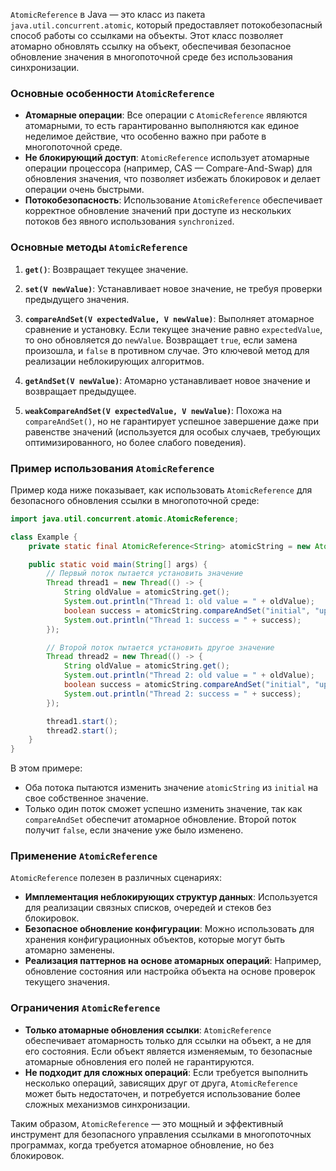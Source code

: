 `AtomicReference` в Java — это класс из пакета `java.util.concurrent.atomic`, который предоставляет потокобезопасный способ работы со ссылками на объекты. Этот класс позволяет атомарно обновлять ссылку на объект, обеспечивая безопасное обновление значения в многопоточной среде без использования синхронизации.

### Основные особенности `AtomicReference`
- **Атомарные операции**: Все операции с `AtomicReference` являются атомарными, то есть гарантированно выполняются как единое неделимое действие, что особенно важно при работе в многопоточной среде.
- **Не блокирующий доступ**: `AtomicReference` использует атомарные операции процессора (например, CAS — Compare-And-Swap) для обновления значения, что позволяет избежать блокировок и делает операции очень быстрыми.
- **Потокобезопасность**: Использование `AtomicReference` обеспечивает корректное обновление значений при доступе из нескольких потоков без явного использования `synchronized`.

### Основные методы `AtomicReference`
1. **`get()`**: Возвращает текущее значение.
   
2. **`set(V newValue)`**: Устанавливает новое значение, не требуя проверки предыдущего значения.
   
3. **`compareAndSet(V expectedValue, V newValue)`**: Выполняет атомарное сравнение и установку. Если текущее значение равно `expectedValue`, то оно обновляется до `newValue`. Возвращает `true`, если замена произошла, и `false` в противном случае. Это ключевой метод для реализации неблокирующих алгоритмов.

4. **`getAndSet(V newValue)`**: Атомарно устанавливает новое значение и возвращает предыдущее. 

5. **`weakCompareAndSet(V expectedValue, V newValue)`**: Похожа на `compareAndSet()`, но не гарантирует успешное завершение даже при равенстве значений (используется для особых случаев, требующих оптимизированного, но более слабого поведения).

### Пример использования `AtomicReference`
Пример кода ниже показывает, как использовать `AtomicReference` для безопасного обновления ссылки в многопоточной среде:

```java
import java.util.concurrent.atomic.AtomicReference;

class Example {
    private static final AtomicReference<String> atomicString = new AtomicReference<>("initial");

    public static void main(String[] args) {
        // Первый поток пытается установить значение
        Thread thread1 = new Thread(() -> {
            String oldValue = atomicString.get();
            System.out.println("Thread 1: old value = " + oldValue);
            boolean success = atomicString.compareAndSet("initial", "updated by thread 1");
            System.out.println("Thread 1: success = " + success);
        });

        // Второй поток пытается установить другое значение
        Thread thread2 = new Thread(() -> {
            String oldValue = atomicString.get();
            System.out.println("Thread 2: old value = " + oldValue);
            boolean success = atomicString.compareAndSet("initial", "updated by thread 2");
            System.out.println("Thread 2: success = " + success);
        });

        thread1.start();
        thread2.start();
    }
}
```

В этом примере:
- Оба потока пытаются изменить значение `atomicString` из `initial` на свое собственное значение.
- Только один поток сможет успешно изменить значение, так как `compareAndSet` обеспечит атомарное обновление. Второй поток получит `false`, если значение уже было изменено.

### Применение `AtomicReference`
`AtomicReference` полезен в различных сценариях:
- **Имплементация неблокирующих структур данных**: Используется для реализации связных списков, очередей и стеков без блокировок.
- **Безопасное обновление конфигурации**: Можно использовать для хранения конфигурационных объектов, которые могут быть атомарно заменены.
- **Реализация паттернов на основе атомарных операций**: Например, обновление состояния или настройка объекта на основе проверок текущего значения.

### Ограничения `AtomicReference`
- **Только атомарные обновления ссылки**: `AtomicReference` обеспечивает атомарность только для ссылки на объект, а не для его состояния. Если объект является изменяемым, то безопасные атомарные обновления его полей не гарантируются.
- **Не подходит для сложных операций**: Если требуется выполнить несколько операций, зависящих друг от друга, `AtomicReference` может быть недостаточен, и потребуется использование более сложных механизмов синхронизации.

Таким образом, `AtomicReference` — это мощный и эффективный инструмент для безопасного управления ссылками в многопоточных программах, когда требуется атомарное обновление, но без блокировок.
